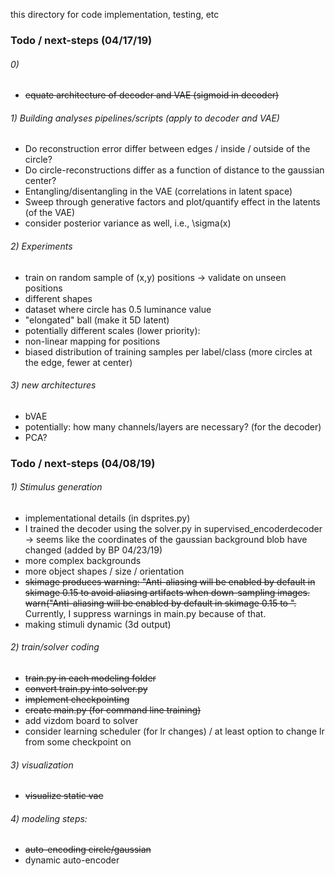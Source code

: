 this directory for code implementation, testing, etc

### Todo / next-steps (04/17/19)

###### 0)

- <del>equate architecture of decoder and VAE (sigmoid in decoder)</del>

###### 1) Building analyses pipelines/scripts (apply to decoder and VAE)

- Do reconstruction error differ between edges / inside / outside of the circle?
- Do circle-reconstructions differ as a function of distance to the gaussian center?
- Entangling/disentangling in the VAE (correlations in latent space)
- Sweep through generative factors and plot/quantify effect in the latents (of the VAE)
- consider posterior variance as well, i.e., \sigma(x)

###### 2) Experiments

- train on random sample of (x,y) positions -> validate on unseen positions
- different shapes
- dataset where circle has 0.5 luminance value
- "elongated" ball (make it 5D latent)
- potentially different scales
(lower priority):
- non-linear mapping for positions
- biased distribution of training samples per label/class (more circles at the edge, fewer at center)

###### 3) new architectures

- bVAE
- potentially: how many channels/layers are necessary? (for the decoder)
- PCA?

### Todo / next-steps (04/08/19)

###### 1) Stimulus generation


- implementational details (in dsprites.py)
- I trained the decoder using the solver.py in supervised_encoderdecoder -> seems like the coordinates of the gaussian background blob have changed (added by BP 04/23/19)
- more complex backgrounds
- more object shapes / size / orientation
- <del>skimage produces warning: "Anti-aliasing will be enabled by default in skimage 0.15 to avoid aliasing artifacts when down-sampling images.
  warn("Anti-aliasing will be enabled by default in skimage 0.15 to ". </del> Currently, I suppress warnings in main.py because of that.
- making stimuli dynamic (3d output)


###### 2) train/solver coding

- <del>train.py in each modeling folder</del>
- <del>convert train.py into solver.py</del>
- <del>implement checkpointing</del>
- <del>create main.py (for command line training)</del>
- add vizdom board to solver
- consider learning scheduler (for lr changes) / at least option to change lr from some checkpoint on

###### 3) visualization

- <del> visualize static vae </del>

###### 4) modeling steps:

- <del>auto-encoding circle/gaussian</del>
- dynamic auto-encoder

